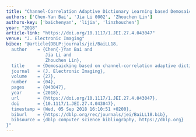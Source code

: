 ```yaml
---
title: "Channel-Correlation Adaptive Dictionary Learning based Demosaicking"
authors: ['Chen-Yan Bai', 'Jia Li 0002', 'Zhouchen Lin']
authors-key: ['baichenyan', 'lijia', 'linzhouchen']
year: "2018"
article-link: "https://doi.org/10.1117/1.JEI.27.4.043047"
venue: "J. Electronic Imaging"
bibex: "@article{DBLP:journals/jei/BaiLL18,
  author    = {Chen{-}Yan Bai and
               Jia Li and
               Zhouchen Lin},
  title     = {Demosaicking based on channel-correlation adaptive dictionary learning},
  journal   = {J. Electronic Imaging},
  volume    = {27},
  number    = {04},
  pages     = {043047},
  year      = {2018},
  url       = {https://doi.org/10.1117/1.JEI.27.4.043047},
  doi       = {10.1117/1.JEI.27.4.043047},
  timestamp = {Wed, 05 Sep 2018 16:10:51 +0200},
  biburl    = {https://dblp.org/rec/journals/jei/BaiLL18.bib},
  bibsource = {dblp computer science bibliography, https://dblp.org}
}"
---
```

